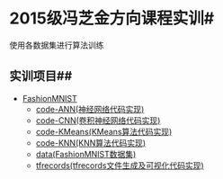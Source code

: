 # 2015级冯芝金方向课程实训#
使用各数据集进行算法训练
## 实训项目##
- [FashionMNIST]()
  - [code-ANN(神经网络代码实现)]()
  - [code-CNN(卷积神经网络代码实现)]()
  - [code-KMeans(KMeans算法代码实现)]()
  - [code-KNN(KNN算法代码实现)]()
  - [data(FashionMNIST数据集)]()
  - [tfrecords(tfrecords文件生成及可视化代码实现)]()

